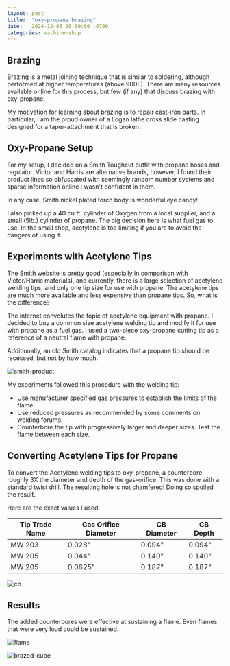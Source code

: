 ```yaml
---
layout: post
title:  "oxy-propane brazing"
date:   2024-12-05 00:00:00 -0700
categories: machine-shop
---
```


## Brazing

Brazing is a metal joining technique that is similar to soldering, although performed at higher temperatures
(above 900F). There are many resources available online for this process, but few (if any) that
discuss brazing with oxy-propane.

My motivation for learning about brazing is to repair cast-iron parts. In particular, I am the proud owner
of a Logan lathe cross slide casting designed for a taper-attachment that is broken.

## Oxy-Propane Setup

For my setup, I decided on a Smith Toughcut outfit with propane hoses and regulator.
Victor and Harris are alternative brands, however, I found their product lines so obfuscated
with seemingly random number systems and sparse information online I wasn't confident in them.

In any case, Smith nickel plated torch body is wonderful eye candy!

I also picked up a 40 cu.ft. cylinder of Oxygen from a local supplier, and a small (5lb.) cylinder of
propane. The big decision here is what fuel gas to use. In the small shop, acetylene is too limiting
if you are to avoid the dangers of using it.

## Experiments with Acetylene Tips

The Smith website is pretty good (especially in comparison with Victor/Harris materials), and currently,
there is a large selection of acetylene welding tips, and only one tip size for use with propane. The acetylene tips are much more available and less expensive than propane tips. So, what is the difference?

The internet convolutes the topic of acetylene equipment with propane. I decided to buy a common
size acetylene welding tip and modify it for use with propane as a fuel gas.
I used a two-piece oxy-propane cutting tip as a reference of a neutral flame with propane.

Additionally, an old Smith catalog indicates that a propane tip should be recessed, but not by how much.

![smith-product](/assets/2024-brazing/smith-product.png)

My experiments followed this procedure with the welding tip:

 - Use manufacturer specified gas pressures to establish the limits of the flame.
 - Use reduced pressures as recommended by some comments on welding forums.
 - Counterbore the tip with progressively larger and deeper sizes. Test the flame between each size.

## Converting Acetylene Tips for Propane

To convert the Acetylene welding tips to oxy-propane, a counterbore roughly 3X the diameter and depth
of the gas-orifice. This was done with a standard twist drill. The resulting hole is not chamfered! Doing so
spoiled the result.

Here are the exact values I used:

| Tip Trade Name | Gas Orifice Diameter | CB Diameter | CB Depth | 
| -------------- | ------------- | ---- | -------- |
| MW 203 | 0.028" | 0.094" | 0.094" |
| MW 205 | 0.044" | 0.140" | 0.140" |
| MW 205 | 0.0625" | 0.187" | 0.187" |


![cb](/assets/2024-brazing/cb.jpg)

## Results

The added counterbores were effective at sustaining a flame. Even flames that
were very loud could be sustained.


![flame](/assets/2024-brazing/flame.jpg)

![brazed-cube](/assets/2024-brazing/brazed-cube.jpg)
